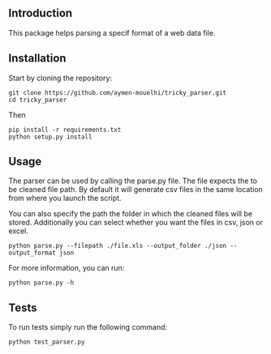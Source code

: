 ## Introduction

This package helps parsing a specif format of a web data file.

## Installation

Start by cloning the repository:
```
git clone https://github.com/aymen-mouelhi/tricky_parser.git
cd tricky_parser
```
Then
```
pip install -r requirements.txt
python setup.py install
```

## Usage
The parser can be used by calling the parse.py file.
The file expects the to be cleaned file path. By default it will generate csv files in the same location from where you launch the script.

 
You can also specify the path the folder in which the cleaned files will be stored.
Additionally you can select whether you want the files in csv, json or excel.
```
python parse.py --filepath ./file.xls --output_folder ./json --output_format json
```

For more information, you can run:
```
python parse.py -h
```

## Tests
To run tests simply run the following command:
```
python test_parser.py
```